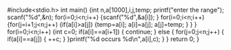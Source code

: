 
#include<stdio.h>
int main()
{int n,a[1000],i,j,temp;
printf("enter the range");
scanf("%d",&n);
for(i=0;i<n;i++)
{scanf("%d",&a[i]);
}
for(i=0;i<n;i++)
{for(j=i+1;j<n;j++)
{if(a[i]>a[j])
{temp=a[i];
a[i]=a[j];
a[j]=temp;
}
}
}
for(i=0;i<n;i++)
{int c=0;
    if(a[i]==a[i+1])
    {
        continue;
    }
else
{
    for(j=0;j<n;j++)
    {
        if(a[i]==a[j])
        {
            ++c;
        }
    }printf("%d occurs %d\n",a[i],c);
}
}
return 0;
}

